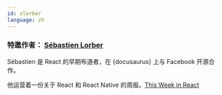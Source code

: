 ```yaml
---
id: slorber
language: zh
---
```


### 特邀作者： [Sébastien Lorber](https://sebastienlorber.com)

Sébastien 是 React 的早期布道者，在 {docusaurus} 上与 Facebook 开源合作。

他运营着一份关于 React 和 React Native 的周报。[This Week in React](https://thisweekinreact.com)